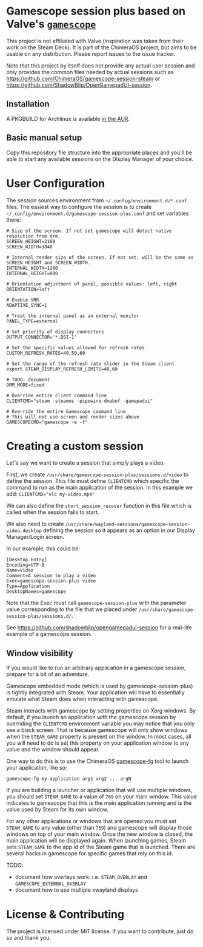 # Gamescope session plus based on Valve's [`gamescope`](https://github.com/Plagman/gamescope)

This project is not affiliated with Valve (inspiration was taken from
their work on the Steam Deck). It is part of the ChimeraOS project, but
aims to be usable on any distribution. Please report issues to the issue tracker.

Note that this project by itself does not provide any actual user session and only provides the common
files needed by actual sessions such as https://github.com/ChimeraOS/gamescope-session-steam or https://github.com/ShadowBlip/OpenGamepadUI-session.

## Installation

A PKGBUILD for Archlinux is available [in the AUR](https://aur.archlinux.org/packages/gamescope-session-git).

## Basic manual setup

Copy this repository file structure into the appropriate places and you'll be
able to start any available sessions on the Display Manager of your choice.

# User Configuration

The session sources environment from `~/.config/environment.d/*.conf` files.
The easiest way to configure the session is to create `~/.config/environment.d/gamescope-session-plus.conf`
and set variables there:

```
# Size of the screen. If not set gamescope will detect native resolution from drm.
SCREEN_HEIGHT=2160
SCREEN_WIDTH=3840

# Internal render size of the screen. If not set, will be the same as SCREEN_HEIGHT and SCREEN_WIDTH.
INTERNAL_WIDTH=1280
INTERNAL_HEIGHT=800

# Orientation adjustment of panel, possible values: left, right
ORIENTATION=left

# Enable VRR
ADAPTIVE_SYNC=1

# Treat the internal panel as an external monitor
PANEL_TYPE=external

# Set priority of display connectors
OUTPUT_CONNECTOR='*,DSI-1'

# Set the specific values allowed for refresh rates
CUSTOM_REFRESH_RATES=40,50,60

# Set the range of the refresh rate slider in the Steam client
export STEAM_DISPLAY_REFRESH_LIMITS=40,60

# TODO: document
DRM_MODE=fixed

# Override entire client command line
CLIENTCMD="steam -steamos -pipewire-dmabuf -gamepadui"

# Override the entire Gamescope command line
# This will not use screen and render sizes above
GAMESCOPECMD="gamescope -e -f"
```

# Creating a custom session

Let's say we want to create a session that simply plays a video.

First, we create `/usr/share/gamescope-session-plus/sessions.d/video` to define the session.
This file must define `CLIENTCMD` which specific the command to run as the main application of the session.
In this example we add:
`CLIENTCMD="vlc my-video.mp4"`

We can also define the `short_session_recover` function in this file which is called when the session fails to start.

We also need to create `/usr/share/wayland-sessions/gamescope-session-video.desktop`
defining the session so it appears as an option in our Display Manager/Login screen.

In our example, this could be:
```
[Desktop Entry]
Encoding=UTF-8
Name=Video
Comment=A session to play a video
Exec=gamescope-session-plus video
Type=Application
DesktopNames=gamescope
```

Note that the Exec must call `gamescope-session-plus` with the parameter value corresponding to the file that we placed under `/usr/share/gamescope-session-plus/sessions.d/`.


See https://github.com/shadowblip/opengamepadui-session for a real-life example of a gamescope session.


## Window visibility

If you would like to run an arbitrary application in a gamescope session, prepare for a bit of an adventure.

Gamescope embedded mode (which is used by gamescope-session-plus) is tightly integrated with Steam. Your application will have to essentially emulate what Steam does when interacting with gamescope.

Steam interacts with gamescope by setting properties on Xorg windows. By default, if you launch an application with the gamescope session by overriding the `CLIENTCMD` environment variable you may notice that you only see a black screen. That is because gamescope will only show windows when the `STEAM_GAME` property is present on the window. In most cases, all you will need to do is set this property on your application window to any value and the window should appear.

One way to do this is to use the ChimeraOS [gamescope-fg](https://github.com/ChimeraOS/chimera/blob/master/bin/gamescope-fg) tool to launch your application, like so:

`gamescope-fg my-application arg1 arg2 ... argN`

If you are building a launcher or application that will use multiple windows, you should set `STEAM_GAME` to a value of `769` on your main window. This value indicates to gamescope that this is the main application running and is the value used by Steam for its own window.

For any other applications or windows that are opened you must set `STEAM_GAME` to any value (other than `769`) and gamescope will display those windows on top of your main window. Once the new window is closed, the main application will be displayed again. When launching games, Steam sets `STEAM_GAME` to the app id of the Steam game that is launched. There are several hacks in gamescope for specific games that rely on this id.

TODO:
 - document how overlays work: i.e. `STEAM_OVERLAY` and `GAMESCOPE_EXTERNAL_OVERLAY`
 - document how to use multiple xwayland displays


# License & Contributing

The project is licensed under MIT license. If you want to contribute,
just do so and thank you.
